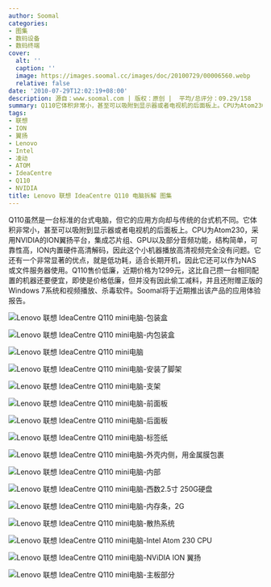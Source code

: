 ```yaml
---
author: Soomal
categories:
- 图集
- 数码设备
- 数码终端
cover:
  alt: ''
  caption: ''
  image: https://images.soomal.cc/images/doc/20100729/00006560.webp
  relative: false
date: '2010-07-29T12:02:19+08:00'
description: 源自：www.soomal.com | 版权：原创 |  平均/总评分：09.29/158
summary: Q110它体积非常小，甚至可以吸附到显示器或者电视机的后面板上。CPU为Atom230，采用NVIDIA的ION翼扬平台，集成芯片组、GPU以及部分音频功能，结构简单，可靠性高，ION内置硬件高清解码，因此这个小机器播放高清视频完全没有问题。它还有一个非常显著的优点，就是低功耗，适合长期开机，因此它还可以作为NAS或文件服务器使用。Q110售价低廉，近期价格为1299元，这比自己攒一台相同配置的机器还要便宜
tags:
- 联想
- ION
- 翼扬
- Lenovo
- Intel
- 凌动
- ATOM
- IdeaCentre
- Q110
- NVIDIA
title: Lenovo 联想 IdeaCentre Q110 电脑拆解 图集
---
```


Q110虽然是一台标准的台式电脑，但它的应用方向却与传统的台式机不同。它体积非常小，甚至可以吸附到显示器或者电视机的后面板上。CPU为Atom230，采用NVIDIA的ION翼扬平台，集成芯片组、GPU以及部分音频功能，结构简单，可靠性高，ION内置硬件高清解码，因此这个小机器播放高清视频完全没有问题。它还有一个非常显著的优点，就是低功耗，适合长期开机，因此它还可以作为NAS或文件服务器使用。Q110售价低廉，近期价格为1299元，这比自己攒一台相同配置的机器还要便宜，即使是价格低廉，但并没有因此偷工减料，并且还附赠正版的Windows 
7系统和视频播放、杀毒软件。Soomal将于近期推出该产品的应用体验报告。



![Lenovo 联想 IdeaCentre Q110 mini电脑-包装盒](https://images.soomal.cc/images/doc/20100729/00006557.webp)



![Lenovo 联想 IdeaCentre Q110 mini电脑-内包装盒](https://images.soomal.cc/images/doc/20100729/00006558.webp)



![Lenovo 联想 IdeaCentre Q110 mini电脑](https://images.soomal.cc/images/doc/20100729/00006559.webp)



![Lenovo 联想 IdeaCentre Q110 mini电脑-安装了脚架](https://images.soomal.cc/images/doc/20100729/00006560.webp)



![Lenovo 联想 IdeaCentre Q110 mini电脑-支架](https://images.soomal.cc/images/doc/20100729/00006561.webp)



![Lenovo 联想 IdeaCentre Q110 mini电脑-前面板](https://images.soomal.cc/images/doc/20100729/00006562.webp)



![Lenovo 联想 IdeaCentre Q110 mini电脑-后面板](https://images.soomal.cc/images/doc/20100729/00006563.webp)



![Lenovo 联想 IdeaCentre Q110 mini电脑-标签纸](https://images.soomal.cc/images/doc/20100729/00006564.webp)



![Lenovo 联想 IdeaCentre Q110 mini电脑-外壳内侧，用金属膜包裹](https://images.soomal.cc/images/doc/20100729/00006565.webp)



![Lenovo 联想 IdeaCentre Q110 mini电脑-内部](https://images.soomal.cc/images/doc/20100729/00006566.webp)



![Lenovo 联想 IdeaCentre Q110 mini电脑-西数2.5寸 250G硬盘](https://images.soomal.cc/images/doc/20100729/00006567.webp)



![Lenovo 联想 IdeaCentre Q110 mini电脑-内存条，2G](https://images.soomal.cc/images/doc/20100729/00006568.webp)



![Lenovo 联想 IdeaCentre Q110 mini电脑-散热系统](https://images.soomal.cc/images/doc/20100729/00006569.webp)



![Lenovo 联想 IdeaCentre Q110 mini电脑-Intel Atom 230 CPU](https://images.soomal.cc/images/doc/20100729/00006570.webp)



![Lenovo 联想 IdeaCentre Q110 mini电脑-NViDIA ION 翼扬](https://images.soomal.cc/images/doc/20100729/00006571.webp)



![Lenovo 联想 IdeaCentre Q110 mini电脑-主板部分](https://images.soomal.cc/images/doc/20100729/00006572.webp)